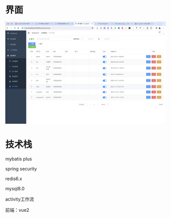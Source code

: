 # 界面
![](./assets/界面1.png)

# 技术栈
mybatis plus

spring security

redis6.x

mysql8.0

activity工作流

前端：vue2
